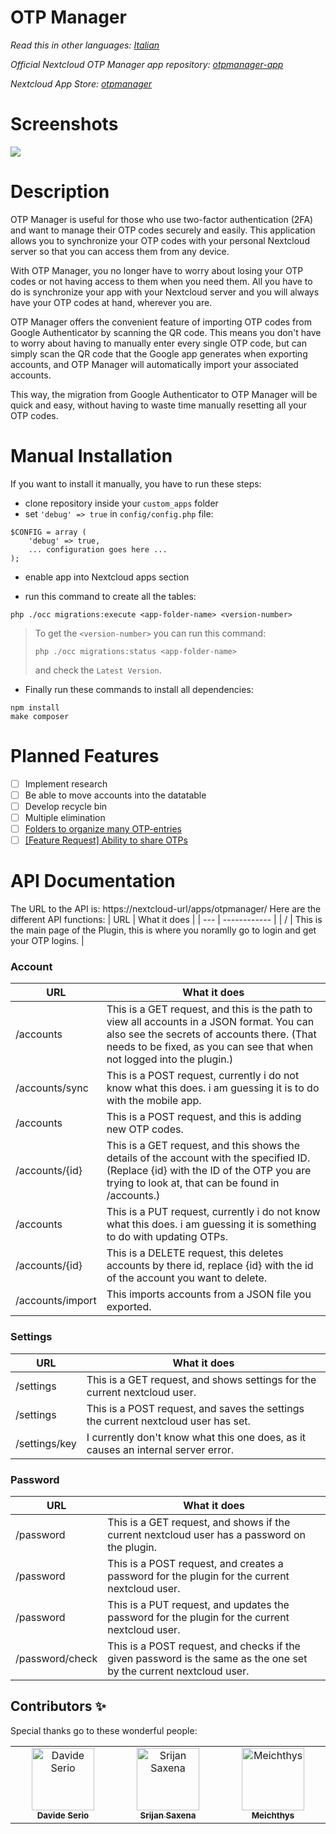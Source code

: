 <!--
SPDX-FileCopyrightText: Matteo Convertino <matteo@convertino.cloud>
SPDX-License-Identifier: CC0-1.0
-->

# OTP Manager

*Read this in other languages: [Italian](README.it.md)*

*Official Nextcloud OTP Manager app repository: [otpmanager-app](https://github.com/matteo-convertino/otpmanager-app)*

*Nextcloud App Store: [otpmanager](https://apps.nextcloud.com/apps/otpmanager)*

# Screenshots
<img src="img/screenshots/1.png">

# Description
OTP Manager is useful for those who use two-factor authentication (2FA) and want to manage their OTP codes securely and easily. 
This application allows you to synchronize your OTP codes with your personal Nextcloud server so that you can access them from any device.

With OTP Manager, you no longer have to worry about losing your OTP codes or not having access to them when you need them. 
All you have to do is synchronize your app with your Nextcloud server and you will always have your OTP codes at hand, wherever you are.

OTP Manager offers the convenient feature of importing OTP codes from Google Authenticator by scanning the QR code. 
This means you don't have to worry about having to manually enter every single OTP code, but can simply scan the QR code that the Google app generates when exporting 
accounts, and OTP Manager will automatically import your associated accounts.

This way, the migration from Google Authenticator to OTP Manager will be quick and easy, without having to waste time manually resetting all your OTP codes.

# Manual Installation

If you want to install it manually, you have to run these steps:

- clone repository inside your `custom_apps` folder
- set `'debug' => true` in `config/config.php` file:
```
$CONFIG = array (
    'debug' => true,
    ... configuration goes here ...
);

```
- enable app into Nextcloud apps section

- run this command to create all the tables: 
```
php ./occ migrations:execute <app-folder-name> <version-number>
```
> To get the `<version-number>` you can run this command:
> ```
> php ./occ migrations:status <app-folder-name>
> ```
> and check the `Latest Version`.

- Finally run these commands to install all dependencies:
```
npm install
make composer
```
    
# Planned Features
- [ ] Implement research
- [ ] Be able to move accounts into the datatable
- [ ] Develop recycle bin
- [ ] Multiple elimination
- [ ] [Folders to organize many OTP-entries](https://github.com/matteo-convertino/otpmanager-nextcloud/issues/12)
- [ ] [[Feature Request] Ability to share OTPs](https://github.com/matteo-convertino/otpmanager-nextcloud/issues/13)

# API Documentation
The URL to the API is: https://nextcloud-url/apps/otpmanager/<api-function>
Here are the different API functions:
| URL | What it does |
| --- | ------------ |
|  /  | This is the main page of the Plugin, this is where you noramlly go to login and get your OTP logins. |
### Account
| URL | What it does |
| --- | ------------ |
| /accounts | This is a GET request, and this is the path to view all accounts in a JSON format. You can also see the secrets of accounts there. (That needs to be fixed, as you can see that when not logged into the plugin.) |
| /accounts/sync | This is a POST request, currently i do not know what this does. i am guessing it is to do with the mobile app. |
| /accounts | This is a POST request, and this is adding new OTP codes. |
| /accounts/{id} | This is a GET request, and this shows the details of the account with the specified ID. (Replace {id} with the ID of the OTP you are trying to look at, that can be found in /accounts.) |
| /accounts | This is a PUT request, currently i do not know what this does. i am guessing it is something to do with updating OTPs. |
| /accounts/{id} | This is a DELETE request, this deletes accounts by there id, replace {id} with the id of the account you want to delete. |
| /accounts/import | This imports accounts from a JSON file you exported. |

### Settings
| URL | What it does |
| --- | ------------ |
| /settings | This is a GET request, and shows settings for the current nextcloud user. |
| /settings | This is a POST request, and saves the settings the current nextcloud user has set. |
| /settings/key | I currently don't know what this one does, as it causes an internal server error. |

### Password
| URL | What it does |
| --- | ------------ |
| /password | This is a GET request, and shows if the current nextcloud user has a password on the plugin. |
| /password | This is a POST request, and creates a password for the plugin for the current nextcloud user. |
| /password | This is a PUT request, and updates the password for the plugin for the current nextcloud user. |
| /password/check | This is a POST request, and checks if the given password is the same as the one set by the current nextcloud user. |

## Contributors ✨

Special thanks go to these wonderful people:
<table>
  <tbody>
    <tr>
      <td align="center" valign="top" width="14.28%"><a href="https://github.com/davideserio"><img src="https://avatars.githubusercontent.com/u/90445202?v=4" width="100px;" alt="Davide Serio"/><br /><sub><b>Davide Serio</b></sub></a><br /></td>
      <td align="center" valign="top" width="14.28%"><a href="https://github.com/srijansaxena11"><img src="https://avatars.githubusercontent.com/u/34964694?v=4" width="100px;" alt="Srijan Saxena"/><br /><sub><b>Srijan Saxena</b></sub></a><br /></td>
      <td align="center" valign="top" width="14.28%"><a href="https://github.com/meichthys"><img src="https://avatars.githubusercontent.com/u/10717998?v=4" width="100px;" alt="Meichthys"/><br /><sub><b>Meichthys</b></sub></a><br /></td>
    </tr>
  </tbody>
</table>

